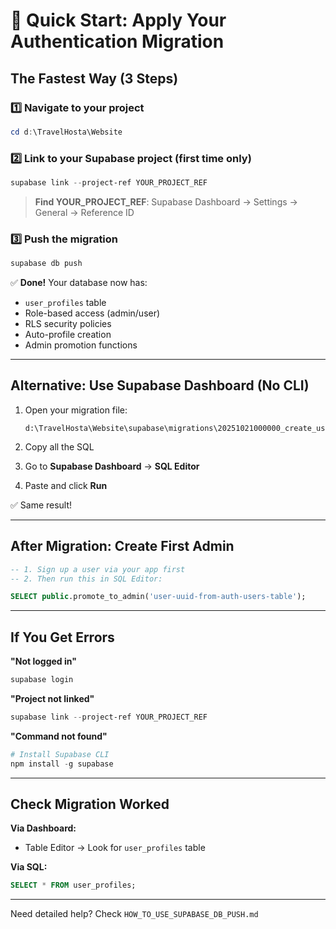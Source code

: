 # 🎯 Quick Start: Apply Your Authentication Migration

## The Fastest Way (3 Steps)

### 1️⃣ Navigate to your project

```powershell
cd d:\TravelHosta\Website
```

### 2️⃣ Link to your Supabase project (first time only)

```powershell
supabase link --project-ref YOUR_PROJECT_REF
```

> **Find YOUR_PROJECT_REF**:
> Supabase Dashboard → Settings → General → Reference ID

### 3️⃣ Push the migration

```powershell
supabase db push
```

✅ **Done!** Your database now has:

- `user_profiles` table
- Role-based access (admin/user)
- RLS security policies
- Auto-profile creation
- Admin promotion functions

---

## Alternative: Use Supabase Dashboard (No CLI)

1. Open your migration file:

   ```
   d:\TravelHosta\Website\supabase\migrations\20251021000000_create_user_profiles_and_rbac.sql
   ```

2. Copy all the SQL

3. Go to **Supabase Dashboard** → **SQL Editor**

4. Paste and click **Run**

✅ Same result!

---

## After Migration: Create First Admin

```sql
-- 1. Sign up a user via your app first
-- 2. Then run this in SQL Editor:

SELECT public.promote_to_admin('user-uuid-from-auth-users-table');
```

---

## If You Get Errors

**"Not logged in"**

```powershell
supabase login
```

**"Project not linked"**

```powershell
supabase link --project-ref YOUR_PROJECT_REF
```

**"Command not found"**

```powershell
# Install Supabase CLI
npm install -g supabase
```

---

## Check Migration Worked

**Via Dashboard:**

- Table Editor → Look for `user_profiles` table

**Via SQL:**

```sql
SELECT * FROM user_profiles;
```

---

Need detailed help? Check `HOW_TO_USE_SUPABASE_DB_PUSH.md`
